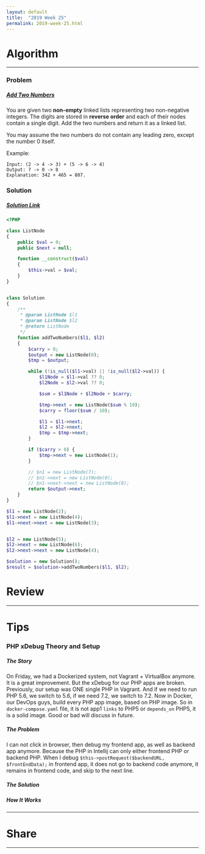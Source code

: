 ```yaml
---
layout: default
title:  "2019 Week 25"
permalink: 2019-week-25.html
---
```


# Algorithm

---

### Problem

##### [Add Two Numbers](https://leetcode.com/problems/add-two-numbers/)


You are given two **non-empty** linked lists representing two non-negative integers. The digits are stored in **reverse order** and each of their nodes contain a single digit. Add the two numbers and return it as a linked list.

You may assume the two numbers do not contain any leading zero, except the number 0 itself.

Example:
```
Input: (2 -> 4 -> 3) + (5 -> 6 -> 4)
Output: 7 -> 0 -> 8
Explanation: 342 + 465 = 807.
```

### Solution

##### [Solution Link](https://leetcode.com/submissions/detail/236313588/)

```PHP
<?PHP

class ListNode
{
    public $val = 0;
    public $next = null;

    function __construct($val)
    {
        $this->val = $val;
    }
}


class Solution
{
    /**
     * @param ListNode $l1
     * @param ListNode $l2
     * @return ListNode
     */
    function addTwoNumbers($l1, $l2)
    {
        $carry = 0;
        $output = new ListNode(0);
        $tmp = $output;

        while (!is_null($l1->val) || !is_null($l2->val)) {
            $l1Node = $l1->val ?? 0;
            $l2Node = $l2->val ?? 0;

            $sum = $l1Node + $l2Node + $carry;

            $tmp->next = new ListNode($sum % 10);
            $carry = floor($sum / 10);

            $l1 = $l1->next;
            $l2 = $l2->next;
            $tmp = $tmp->next;
        }

        if ($carry > 0) {
            $tmp->next = new ListNode(1);
        }

        // $n1 = new ListNode(7);
        // $n1->next = new ListNode(0);
        // $n1->next->next = new ListNode(8);
        return $output->next;
    }
}

$l1 = new ListNode(2);
$l1->next = new ListNode(4);
$l1->next->next = new ListNode(3);


$l2 = new ListNode(5);
$l2->next = new ListNode(6);
$l2->next->next = new ListNode(4);

$solution = new Solution();
$result = $solution->addTwoNumbers($l1, $l2);

```

# Review

---

# Tips

### PHP xDebug Theory and Setup

##### The Story
On Friday, we had a Dockerized system, not Vagrant + VirtualBox anymore. It is a great improvement. But the xDebug for our PHP apps are broken.
Previously, our setup was ONE single PHP in Vagrant. And if we need to run PHP 5.6, we switch to 5.6, if we need 7.2, we switch to 7.2. 
Now in Docker, our DevOps guys, build every PHP app image, based on PHP image. So in `docker-compose.yaml` file, it is not app1 `links` to PHP5 or `depends_on` PHP5, it is a solid image. Good or bad will discuss in future.
 
##### The Problem

I can not click in browser, then debug my frontend app, as well as backend app anymore. Because the PHP in Intellij can only either frontend PHP or backend PHP. When I debug `$this->postRequest($backendURL, $frontEndData);` in frontend app, it does not go to backend code anymore, it remains in frontend code, and skip to the next line.

##### The Solution 


##### How It Works


---

# Share

---



